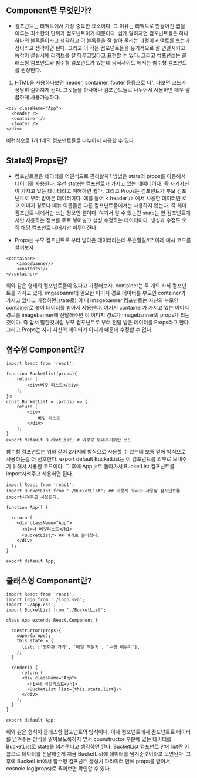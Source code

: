 ## Component란 무엇인가?
- 컴포넌트는 리액트에서 가장 중요한 요소이다. 그 이유는 리액트로 만들어진 앱을 이루는 최소한의 단위가 컴포넌트이기 때문이다. 쉽게 말하자면 컴포넌트들은 하나하나의 블록들이라고 생각하고 이 블록들을 잘 쌓아 올리는 과정이 리액트를 쓰는과정이라고 생각하면 된다. 그리고 이 작은 컴포넌트들을 유기적으로 잘 연결시키고 동작이 잘될시에 리액트를 잘 다루고있다고 표현할 수 있다. 그리고 컴포넌트는 클래스형 컴포넌트와 함수형 컴포넌트가 있는데 공식사이트 에서는 함수형 컴포넌트를 권장한다.

1. HTML을 사용하다보면 header, container, footer 등등으로 나누다보면 코드가 상당히 길어지게 된다. 그것들을 하나하나 컴포넌트들로 나누어서 사용하면 매우 깔끔하게 사용가능하다.

```
<div className="App">
  <header />
  <container />
  <footer />
</div>
```

이런식으로 1개 1개의 컴포넌트들로 나누어서 사용할 수 있다

## State와 Props란?
- 컴포넌트들은 데이터를 어떤식으로 관리할까? 방법은 state와 props를 이용해서 데이터를 사용한다. 우선 state는 컴포넌트가 가지고 있는 데이터이다. 즉 자기자신이 가지고 있는 데이터라고 이해하면 쉽다. 그리고 Props는 컴포넌트가 부모 컴포넌트로 부터 받아온 데이터이다. 예를 들어 < header /> 에서 사용한 데이터인 로고 이미지 경로나 메뉴 이름들은 다른 컴포넌트들에서는 사용하지 않는다. 즉 헤더 컴포넌트 내에서만 쓰는 정보인 셈이다. 여기서 알 수 있는건 state는 한 컴포넌트에서만 사용하는 정보를 주로 넣어놓고 생성,수정하는 데이터이다. 생성과 수정도 오직 해당 컴포넌트 내에서만 이루어진다.

- Props는 부모 컴포넌트로 부터 받아온 데이터라는데 무슨말일까? 아래 예시 코드를 살펴보자
```
<container>
	<imagebanner/>
	<contents1/>
</container>
```
위와 같은 형태의 컴포넌트들이 있다고 가정해보자. container는 두 개의 자식 컴포넌트를 가지고 있다. imgaebannr에 필요한 이미지 경로 데이터를 부모인 container가 가지고 있다고 가정하면(state로) 이 때 imagebanner 컴포넌트는 자신의 부모인 container로 붙어 데이터를 받아서 사용한다. 여기서 container가 가지고 있는 이미지 경로를 imagebanner에 전달해주면 이 이미지 경로가 imagebanner의 props가 되는것이다. 즉 앞서 말한것처럼 부모 컴포넌트로 부터 전달 받은 데이터를 Props라고 한다. 그리고 Props는 자기 자신의 데이터가 아니기 때문에 수정할 수 없다.

## 함수형 Component란?
```
import React from 'react'; 

function Bucketlist(props){
    return (
        <div>버킷 리스트</div>
    );
}ㅎ
const BucketList = (props) => {
    return (
        <div>
            버킷 리스트
        </div>
    );
}
export default BucketList; # 외부로 보내주기위한 코드
```

함수형 컴포넌트는 위와 같이 2가지의 방식으로 사용할 수 있는데 보통 밑에 방식으로 사용하는걸 더 선호한다. export default BucketList는 이 컴포넌트를 외부로 보내주기 위해서 사용한 코드이다.
그 후에 App.js로 돌아가서 BucketList 컴포넌트를 import시켜주고 사용하면 된다.
```
import React from 'react';
import BucketList from './BucketList'; ## 이렇게 우리가 사용할 컴포넌트를 import시켜주고 사용한다.

function App() {

  return (
    <div className="App">
      <h1>내 버킷리스트</h1>
      <BucketList/> ## 여기로 불러왔다.
    </div>
  );
}

export default App;
```

## 클래스형 Component란?
```
import React from 'react';
import logo from './logo.svg';
import './App.css';
import BucketList from './BucketList';

class App extends React.Component {

  constructor(props){
    super(props);
    this.state = {
      list: ['영화관 가기', '매일 책읽기', '수영 배우기'],
    };
  }

  render() {
      return (
      <div className="App">
        <h1>내 버킷리스트</h1>
        <BucketList list={this.state.list}/>
      </div>
    );
  }
}

export default App;
```
위와 같은 형식이 클래스형 컴포넌트의 방식이다. 이제 컴포넌트에서 컴포넌트로 데이터를 넘겨주는 방식을 알아보도록하자 앞서 counstructor 부분에 있는 데이터를 BucketList로 state를 넘겨준다고 생각하면 된다. BucketList 컴포넌트 안에 list란 이름으로 데이터를 전달해준게 지금 BucketList에 데이터를 넘겨준것이라고 보면된다. 그 후에 BucketList에서 함수형 컴포넌트 생성시 파라미터 안에 props를 받아서 cosnole.log(props)로 찍어보면 확인할 수 있다.

